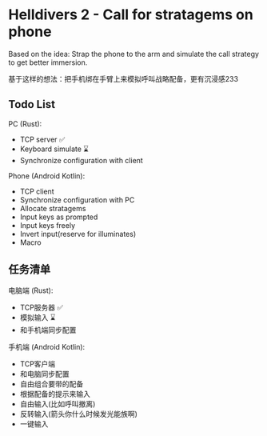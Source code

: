 # Helldivers 2 - Call for stratagems on phone

Based on the idea: Strap the phone to the arm and simulate the call strategy to get better immersion.

基于这样的想法：把手机绑在手臂上来模拟呼叫战略配备，更有沉浸感233

## Todo List

PC (Rust):

- TCP server ✅
- Keyboard simulate ⌛
- Synchronize configuration with client

Phone (Android Kotlin):

- TCP client
- Synchronize configuration with PC
- Allocate stratagems
- Input keys as prompted
- Input keys freely
- Invert input(reserve for illuminates)
- Macro

## 任务清单

电脑端 (Rust):

- TCP服务器 ✅
- 模拟输入 ⌛
- 和手机端同步配置

手机端 (Android Kotlin):

- TCP客户端
- 和电脑同步配置
- 自由组合要带的配备
- 根据配备的提示来输入
- 自由输入(比如呼叫撤离)
- 反转输入(箭头你什么时候发光能族啊)
- 一键输入

